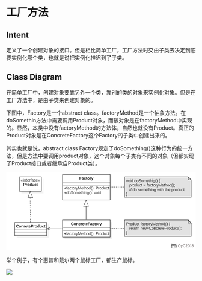 # 工厂方法

## Intent

定义了一个创建对象的接口。但是相比简单工厂，工厂方法时交由子类去决定到底要实例化哪个类，也就是说把实例化推迟到了子类。



## Class Diagram

在简单工厂中，创建对象要靠另外一个类，靠别的类的对象来实例化对象。但是在工厂方法中，是由子类来创建对象的。

下图中，Factory是一个abstract class。factoryMethod是一个抽象方法。在doSomethin方法中需要调用Product对象，而该对象是在factoryMethod中实现的。显然，本类中没有factoryMethod的方法体，自然也就没有Product。真正的Product对象是在ConcreteFactory这个Factory的子类中创建出来的。

其实也就是说，abstract class Factory规定了doSomething()这种行为的统一方法，但是方法中要调用product对象，这个对象每个子类有不同的对象（但都实现了Product接口或者继承自Product类）。



![img](https://github.com/CyC2018/CS-Notes/raw/master/notes/pics/f4d0afd0-8e78-4914-9e60-4366eaf065b5.png)



举个例子，有个惠普和戴尔两个鼠标工厂，都生产鼠标。

![](http://www.runoob.com/wp-content/uploads/2018/07/1530601917-1999-DP-Factory.png)

